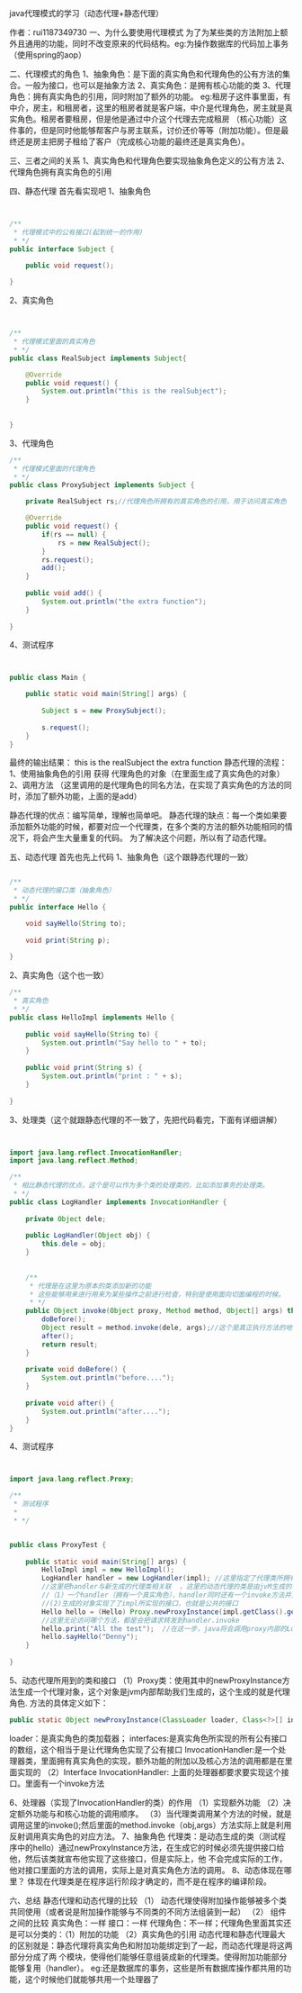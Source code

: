 java代理模式的学习（动态代理+静态代理）

作者：rui1187349730
一、为什么要使用代理模式
       为了为某些类的方法附加上额外且通用的功能，同时不改变原来的代码结构。eg:为操作数据库的代码加上事务（使用spring的aop）

二、代理模式的角色
       1、抽象角色：是下面的真实角色和代理角色的公有方法的集合。一般为接口，也可以是抽象方法
       2、真实角色：是拥有核心功能的类
       3、代理角色：拥有真实角色的引用，同时附加了额外的功能。
      eg:租房子这件事里面，有中介，房主，和租房者，这里的租房者就是客户端，中介是代理角色，房主就是真实角色。租房者要租房，但是他是通过中介这个代理去完成租房
           （核心功能）这件事的，但是同时他能够帮客户与房主联系，讨价还价等等（附加功能）。但是最终还是房主把房子租给了客户（完成核心功能的最终还是真实角色）。
    
三、三者之间的关系
      1、真实角色和代理角色要实现抽象角色定义的公有方法
      2、代理角色拥有真实角色的引用   

四、静态代理
首先看实现吧
1、抽象角色
```java


/**
 * 代理模式中的公有接口(起到统一的作用)
 * */
public interface Subject {

	public void request();
	
}
```
2、真实角色
```java


/**
 * 代理模式里面的真实角色
 * */
public class RealSubject implements Subject{

	@Override
	public void request() {
		System.out.println("this is the realSubject");
	}
	
	
}
```
3、代理角色

```java
/**
 * 代理模式里面的代理角色
 * */
public class ProxySubject implements Subject {

	private RealSubject rs;//代理角色所拥有的真实角色的引用，用于访问真实角色

	@Override
	public void request() {
		if(rs == null) {
			rs = new RealSubject();
		}
		rs.request();
		add();
	}
	
	public void add() {
		System.out.println("the extra function");
	}
	
}
```
4、测试程序
```java


public class Main {

	public static void main(String[] args) {
		
		Subject s = new ProxySubject();  
		
		s.request();
	}
}
```
最终的输出结果：
this is the realSubject
the extra function
静态代理的流程：
1、使用抽象角色的引用 获得 代理角色的对象（在里面生成了真实角色的对象）
2、调用方法   （这里调用的是代理角色的同名方法，在实现了真实角色的方法的同时，添加了额外功能，上面的是add）

静态代理的优点：编写简单，理解也简单吧。
静态代理的缺点：每一个类如果要添加额外功能的时候，都要对应一个代理类，在多个类的方法的额外功能相同的情况下，将会产生大量重复的代码。
为了解决这个问题，所以有了动态代理。

五、动态代理
  首先也先上代码
1、抽象角色（这个跟静态代理的一致）
```java

/**
 * 动态代理的接口类（抽象角色）
 * */
public interface Hello {

    void sayHello(String to);
  
    void print(String p); 
 
}
```
2、真实角色（这个也一致）
```java
/**
 * 真实角色
 * */
public class HelloImpl implements Hello {  
    
    public void sayHello(String to) {  
        System.out.println("Say hello to " + to);  
    }  
      
    public void print(String s) {  
        System.out.println("print : " + s);  
    }  
      
}  
```
3、处理类（这个就跟静态代理的不一致了，先把代码看完，下面有详细讲解）
```java


import java.lang.reflect.InvocationHandler;
import java.lang.reflect.Method;

/**
 * 相比静态代理的优点，这个是可以作为多个类的处理类的，比如添加事务的处理类。
 * */
public class LogHandler implements InvocationHandler {
    
    private Object dele;
    
    public LogHandler(Object obj) {
        this.dele = obj;
    }
    
    
    /**
     * 代理是在这里为原本的类添加新的功能
     * 这些能够用来进行用来为某些操作之前进行检查，特别是使用面向切面编程的时候。
     * */
    public Object invoke(Object proxy, Method method, Object[] args) throws Throwable {
        doBefore();
        Object result = method.invoke(dele, args);//这个是真正执行方法的地方
        after();
        return result;
    }
    
    private void doBefore() {
        System.out.println("before....");
    }
    
    private void after() {
        System.out.println("after....");
    }
}
```
4、测试程序
```java


import java.lang.reflect.Proxy;

/**
 * 测试程序
 * 
 * */


public class ProxyTest {  
	
    public static void main(String[] args) {  
        HelloImpl impl = new HelloImpl();   
        LogHandler handler = new LogHandler(impl); //这里指定了代理类所拥有的真实角色
        //这里把handler与新生成的代理类相关联  ，这里的动态代理的类是由jvM生成的，他所拥有的东西
        //（1）一个handler（拥有一个真实角色），handler同时还有一个invoke方法并且我们自己能够给他添加相应的功能
        //(2)生成的对象实现了了impl所实现的接口，也就是公共的接口
        Hello hello = (Hello) Proxy.newProxyInstance(impl.getClass().getClassLoader(), impl.getClass().getInterfaces(), handler);  
        //这里无论访问哪个方法，都是会把请求转发到handler.invoke  
        hello.print("All the test");  //在这一步，java将会调用proxy内部的LogHandler的invoke方法，当调用方法的时候，调用方法的对象就是上面的impl,方法的参数就是这里的参数，java内部提供了将这里的参数转换成object的方法
        hello.sayHello("Denny");  
    }  
  
}  
```
5、动态代理所用到的类和接口
     （1）Proxy类：使用其中的newProxyInstance方法生成一个代理对象，这个对象是jvm内部帮助我们生成的，这个生成的就是代理角色.
   方法的具体定义如下：
```java
public static Object newProxyInstance(ClassLoader loader, Class<?>[] interfaces,InvocationHandler h) throws IllegalArgumentException
```

loader：是真实角色的类加载器；
interfaces:是真实角色所实现的所有公有接口的数组，这个相当于是让代理角色实现了公有接口
InvocationHandler:是一个处理器类，里面拥有真实角色的实现，额外功能的附加以及核心方法的调用都是在里面实现的
    （2）Interface InvocationHandler: 上面的处理器都要求要实现这个接口。里面有一个invoke方法

6、处理器（实现了InvocationHandler的类）的作用
      （1）实现额外功能
       （2）决定额外功能与和核心功能的调用顺序。
       （3）当代理类调用某个方法的时候，就是调用这里的invoke();然后里面的method.invoke（obj,args）方法实际上就是利用反射调用真实角色的对应方法。
7、抽象角色
       代理类：是动态生成的类（测试程序中的hello）通过newProxyInstance方法，在生成它的时候必须先提供接口给他，然后该类就宣布他实现了这些接口，但是实际上，他                          不会完成实际的工作，他对接口里面的方法的调用，实际上是对真实角色方法的调用。
8、动态体现在哪里？
      体现在代理类是在程序运行阶段才确定的，而不是在程序的编译阶段。

六、总结
静态代理和动态代理的比较
    （1） 动态代理使得附加操作能够被多个类共同使用（或者说是附加操作能够与不同类的不同方法组装到一起）
    （2） 组件之间的比较
              真实角色：一样
              接口：一样
              代理角色：不一样；代理角色里面其实还是可以分类的：（1）附加的功能 （2）真实角色的引用
              动态代理和静态代理最大的区别就是：静态代理将真实角色和附加功能绑定到了一起，而动态代理是将这两部分分成了两               个模块，使得他们能够任意组装成新的代理类。使得附加功能部分能够复用（handler）。
eg:还是数据库的事务，这些是所有数据库操作都共用的功能，这个时候他们就能够共用一个处理器了
      


